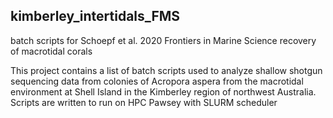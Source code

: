 ## kimberley_intertidals_FMS
batch scripts for Schoepf et al. 2020 Frontiers in Marine Science recovery of macrotidal corals

This project contains a list of batch scripts used to analyze shallow shotgun sequencing data from colonies of Acropora aspera from the macrotidal environment at Shell Island in the Kimberley region of northwest Australia. Scripts are written to run on HPC Pawsey with SLURM scheduler
